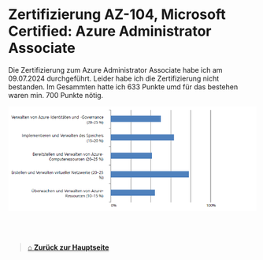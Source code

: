 # Zertifizierung AZ-104, Microsoft Certified: Azure Administrator Associate

Die Zertifizierung zum Azure Administrator Associate habe ich am 09.07.2024 durchgeführt. 
Leider habe ich die Zertifizierung nicht bestanden. 
Im Gesammten hatte ich 633 Punkte umd für das bestehen waren min. 700 Punkte nötig. 

![Auswertung Zertifizierung](./Images/Result_Certificate_20240709.png)




<br>
<br>

> [⌂ **Zurück zur Hauptseite**](https://github.com/Radball-Migi/HF-ITCNE24-SemArbeit1-AZ104-Azure-Administrator-Associate)